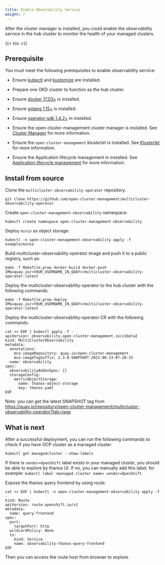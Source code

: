 ```yaml
---
title: Enable Observbility Service
weight: 7
---
```


After the cluster manager is installed, you could enable the observability service in the hub cluster to monitor the health of your managed clusters.

<!-- spellchecker-disable -->

{{< toc >}}

<!-- spellchecker-enable -->

## Prerequisite

You must meet the following prerequisites to enable observability service:

* Ensure [kubectl](https://kubernetes.io/docs/tasks/tools/install-kubectl) and [kustomize](https://kubernetes-sigs.github.io/kustomize/installation) are installed.

* Prepare one OKD cluster to function as the hub cluster.

* Ensure [docker 17.03+](https://docs.docker.com/get-started) is installed.

* Ensure [golang 1.15+](https://golang.org/doc/install) is installed.

* Ensure [operator-sdk 1.4.2+](https://github.com/operator-framework/operator-sdk) in installed.

* Ensure the open-cluster-management cluster manager is installed. See [Cluster Manager](/getting-started/core/cluster-manager) for more information.

* Ensure the `open-cluster-management` _klusterlet_ is installed. See [Klusterlet](/getting-started/core/register-cluster) for more information.

* Ensure the Application lifecycle management in installed. See [Application lifecycle management](/getting-started/integration/app-lifecycle.md) for more information.

## Install from source
Clone the `multicluster-observability-operator` repository.

```Shell
git clone https://github.com/open-cluster-management/multicluster-observability-operator
```

Create `open-cluster-management-observability` namespace:
```Shell
kubectl create namespace open-cluster-management-observability
```

Deploy `minio` as object storage:
```Shell
kubectl -n open-cluster-management-observability apply -f example/minio
```

Build multicluster-observability-operator image and push it to a public registry, such as:

```Shell
make -f Makefile.prow docker-build docker-push IMG=quay.io/<YOUR_USERNAME_IN_QUAY>/multicluster-observability-operator:latest
```

Deploy the multicluster-observability-operator to the hub cluster with the following commands:

```Shell
make -f Makefile.prow deploy IMG=quay.io/<YOUR_USERNAME_IN_QUAY>/multicluster-observability-operator:latest
```

Deploy the multicluster-observability-operator CR with the following commands:

```Shell
cat << EOF | kubectl apply -f -
apiVersion: observability.open-cluster-management.io/v1beta2
kind: MultiClusterObservability
metadata:
  annotations:
    mco-imageRepository: quay.io/open-cluster-management
    mco-imageTagSuffix: 2.3.0-SNAPSHOT-2021-06-23-07-28-33
  name: observability
spec:
  observabilityAddonSpec: {}
  storageConfig:
    metricObjectStorage:
      name: thanos-object-storage
      key: thanos.yaml
EOF
```
Note: you can get the latest SNAPSHOT tag from https://quay.io/repository/open-cluster-management/multicluster-observability-operator?tab=tags

## What is next

After a successful deployment, you can run the following commands to check if you have OCP cluster as a managed cluster.

```Shell
kubectl get managedcluster --show-labels
```
If there is `vendor=OpenShift` label exists in your managed cluster, you should be able to explore by thanos UI. If no, you can manually add this label. for example: `kubectl label <managed cluster name> vendor=OpenShift`

Expose the thanos query frontend by using route.

```Shell
cat << EOF | kubectl -n open-cluster-management-observability apply -f -
kind: Route
apiVersion: route.openshift.io/v1
metadata:
  name: query-frontend
spec:
  port:
    targetPort: http
  wildcardPolicy: None
  to:
    kind: Service
    name: observability-thanos-query-frontend
EOF
```

Then you can access the route host from browser to explore.
